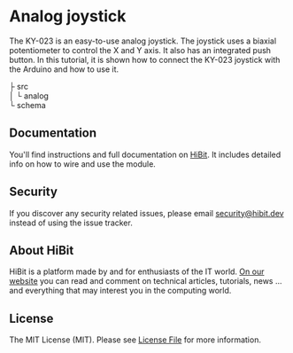# Analog joystick
The KY-023 is an easy-to-use analog joystick. The joystick uses a biaxial potentiometer to control the X and Y axis. It also has an integrated push button. In this tutorial, it is shown how to connect the KY-023 joystick with the Arduino and how to use it.  

├ src  
│  └ analog  
└ schema  

## Documentation
You'll find instructions and full documentation on [HiBit](https://www.hibit.dev/posts/26/how-to-use-an-analog-module-with-arduino). It includes detailed info on how to wire and use the module.

## Security
If you discover any security related issues, please email security@hibit.dev instead of using the issue tracker.

## About HiBit
HiBit is a platform made by and for enthusiasts of the IT world. [On our website](https://www.hibit.dev) you can read and comment on technical articles, tutorials, news ... and everything that may interest you in the computing world.

## License
The MIT License (MIT). Please see [License File](LICENSE.md) for more information.
